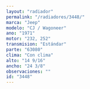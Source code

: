 ```yaml
---
layout: "radiador"
permalink: "/radiadores/3448/"
marca: "Jeep"
modelo: "CJ / Wagoneer"
ano: "1971"
motor: "232, 252"
transmision: "Estándar"
parte: "63080"
clima: "Con clima"
alto: "14 9/16"
ancho: "24 3/8"
observaciones: ""
id: "3448"
---
```


